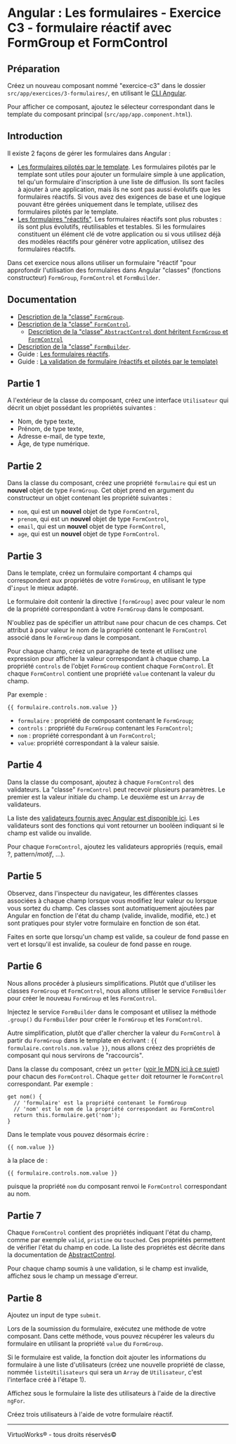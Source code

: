 # Angular : Les formulaires - Exercice C3 - formulaire réactif avec FormGroup et FormControl


## Préparation
Créez un nouveau composant nommé "exercice-c3" dans le dossier `src/app/exercices/3-formulaires/`, en utilisant le [CLI Angular](https://angular.io/cli).

Pour afficher ce composant, ajoutez le sélecteur correspondant dans le template du composant principal (`src/app/app.component.html`).


## Introduction
Il existe 2 façons de gérer les formulaires dans Angular :
- [Les formulaires pilotés par le template](https://angular.io/guide/forms).
Les formulaires pilotés par le template sont utiles pour ajouter un formulaire simple à une application, tel qu'un formulaire d'inscription à une liste de diffusion. Ils sont faciles à ajouter à une application, mais ils ne sont pas aussi évolutifs que les formulaires réactifs. Si vous avez des exigences de base et une logique pouvant être gérées uniquement dans le template, utilisez des formulaires pilotés par le template.
- [Les formulaires "réactifs"](https://angular.io/guide/reactive-forms). Les formulaires réactifs sont plus robustes : ils sont plus évolutifs, réutilisables et testables. Si les formulaires constituent un élément clé de votre application ou si vous utilisez déjà des modèles réactifs pour générer votre application, utilisez des formulaires réactifs.

Dans cet exercice nous allons utiliser un formulaire "réactif "pour approfondir l'utilisation des formulaires dans Angular "classes" (fonctions constructeur) `FormGroup`, `FormControl` et `FormBuilder`.


## Documentation
- [Description de la "classe" `FormGroup`](https://angular.io/api/forms/FormGroup#description).
- [Description de la "classe" `FormControl`](https://angular.io/api/forms/FormControl#description).
  - [Description de la "classe" `AbstractControl` dont héritent `FormGroup` et `FormControl`](https://angular.io/api/forms/AbstractControl#description)
- [Description de la "classe" `FormBuilder`](https://angular.io/api/forms/FormBuilder#description).
- Guide : [Les formulaires réactifs](https://angular.io/guide/reactive-forms).
- Guide : [La validation de formulaire (réactifs et pilotés par le template)](https://angular.io/guide/form-validation)



## Partie 1
A l'extérieur de la classe du composant, créez une interface `Utilisateur` qui
décrit un objet possédant les propriétés suivantes :

- Nom, de type texte,
- Prénom, de type texte,
- Adresse e-mail, de type texte,
- Âge, de type numérique.

## Partie 2
Dans la classe du composant, créez une propriété `formulaire` qui est un __nouvel__ objet de type `FormGroup`. Cet objet prend en argument du constructeur
un objet contenant les propriété suivantes :

- `nom`, qui est un __nouvel__ objet de type `FormControl`,
- `prenom`, qui est un __nouvel__ objet de type `FormControl`,
- `email`, qui est un __nouvel__ objet de type `FormControl`,
- `age`, qui est un __nouvel__ objet de type `FormControl`.

## Partie 3
Dans le template, créez un formulaire comportant 4 champs qui correspondent aux propriétés de votre `FormGroup`, en utilisant le type d'`input` le mieux adapté.

Le formulaire doit contenir la directive `[formGroup]` avec pour valeur le nom de
la propriété correspondant à votre `FormGroup` dans le composant.

N'oubliez pas de spécifier un attribut `name` pour chacun de ces champs. Cet attribut à pour valeur le nom de la propriété contenant le `FormControl` associé dans le `FormGroup` dans le composant.

Pour chaque champ, créez un paragraphe de texte et utilisez une expression pour afficher la valeur correspondant à chaque champ. La propriété `controls` de l'objet `FormGroup` contient chaque `FormControl`. Et chaque `FormControl` contient une propriété `value` contenant la valeur
du champ.

Par exemple :
```
{{ formulaire.controls.nom.value }}
```

- `formulaire` : propriété de composant contenant le `FormGroup`;
- `controls` : propriété du `FormGroup` contenant les `FormControl`;
- `nom` : propriété correspondant à un `FormControl`;
- `value`: propriété correspondant à la valeur saisie.

## Partie 4

Dans la classe du composant, ajoutez à chaque `FormControl`  des validateurs. La "classe"
`FormControl` peut recevoir plusieurs paramètres. Le premier est la valeur initiale
du champ. Le deuxième est un `Array` de validateurs.

La liste des [validateurs fournis avec Angular est disponible ici](https://angular.io/api/forms/Validators). Les validateurs sont des
fonctions qui vont retourner un booléen indiquant si le champ est
valide ou invalide.

Pour chaque `FormControl`, ajoutez les validateurs appropriés (requis, email ?, pattern/*motif*, ...).

## Partie 5

Observez, dans l'inspecteur du navigateur, les différentes classes associées à chaque champ lorsque vous modifiez leur valeur ou lorsque vous sortez du champ. Ces classes sont automatiquement ajoutées par Angular en fonction de l'état du champ (valide, invalide, modifié, etc.) et sont pratiques pour styler votre formulaire en fonction de son état.

Faites en sorte que lorsqu'un champ est valide, sa couleur de fond passe en vert et lorsqu'il est invalide, sa couleur de fond passe en rouge.

## Partie 6

Nous allons procéder à plusieurs simplifications. Plutôt que d'utiliser les classes
`FormGroup` et `FormControl`, nous allons utiliser le service `FormBuilder` pour
créer le nouveau `FormGroup` et les `FormControl`.

Injectez le service `FormBuilder` dans le composant et utilisez la méthode `.group()`
du `FormBuilder` pour créer le `FormGroup` et les `FormControl`.

Autre simplification, plutôt que d'aller chercher la valeur du `FormControl` à partir
du `FormGroup` dans le template en écrivant : `{{ formulaire.controls.nom.value }}`,
nous allons créez des propriétés de composant qui nous servirons de "raccourcis".

Dans la classe du composant, créez un `getter` ([voir le MDN ici à ce sujet](https://developer.mozilla.org/en-US/docs/Web/JavaScript/Reference/Functions/get)) pour
chacun des `FormControl`. Chaque `getter` doit retourner le `FormControl`
correspondant.
Par exemple :
```
get nom() {
  // 'formulaire' est la propriété contenant le FormGroup
  // 'nom' est le nom de la propriété correspondant au FormControl
  return this.formulaire.get('nom');
}
```
Dans le template vous pouvez désormais écrire :
```
{{ nom.value }}
```
à la place de :
```
{{ formulaire.controls.nom.value }}
```
puisque la propriété `nom` du composant renvoi le `FormControl` correspondant au nom.

## Partie 7

Chaque `FormControl` contient des propriétés indiquant l'état du champ, comme par exemple `valid`, `pristine` ou `touched`. Ces propriétés permettent de vérifier l'état du champ en code. La liste des propriétés est décrite dans la documentation de [AbstractControl](https://angular.io/api/forms/AbstractControl).

Pour chaque champ soumis à une validation, si le champ est invalide, affichez sous le champ un message d'erreur.

## Partie 8

Ajoutez un input de type `submit`.

Lors de la soumission du formulaire, exécutez une méthode de votre composant.
Dans cette méthode, vous pouvez récupérer les valeurs du formulaire en utilisant
la propriété `value` du `FormGroup`.

Si le formulaire est valide, la fonction doit ajouter les informations du formulaire à une liste d'utilisateurs (créez une nouvelle propriété de classe, nommée `listeUtilisateurs` qui sera
un `Array` de `Utilisateur`, c'est l'interface créé à l'étape 1).

Affichez sous le formulaire la liste des utilisateurs à l'aide de la directive `ngFor`.

Créez trois utilisateurs à l'aide de votre formulaire réactif.

---

VirtuoWorks® - tous droits réservés©